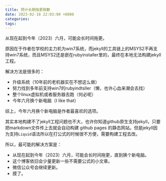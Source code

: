 ```yaml
---
title: 预计长期拖更致歉
date: 2023-02-18 22:03:00 +0800
categories:
tags:
---
```


从现在起到今年（2023）六月，可能会长时间拖更。

原因在于作者在学校的主力机为win7系统，而jekyll的工具链上的MSYS2不再支持win7系统，而且MSYS2还是嵌在rubyinstaller里的，最终在本地无法构建jekyll工程。

解决方法是很多的：
- 升级系统（10年前的老机器实在不想这么做）
- 努力找到多年前支持win7的rubyindtsller（懒，也许心血来潮会去找）
- 整个linux虚拟机或者服务器去跑（何必呢）
- 今年六月换个新电脑（I like that）

综上，今年六月换个新电脑是作者最喜欢的选项。

其实本地构建不了jekyll工程问题也不大，也许你知道github原生支持jekyll，只要把markdown文件传上去就会自动构建 github pages 的静态网站。但是jekyll因为支持`Liquid`语法所以在打公式的时候很不方便，需要构建工程去改。

所以，最可能的解决方案是：
- 从现在起到今年（2023）六月，可能会长时间拖更，直到换个新电脑。
- 这个博客依旧会少量更新一些不需要公式的小文章。
- 微信公众号会继续更新。
- 摸了。

